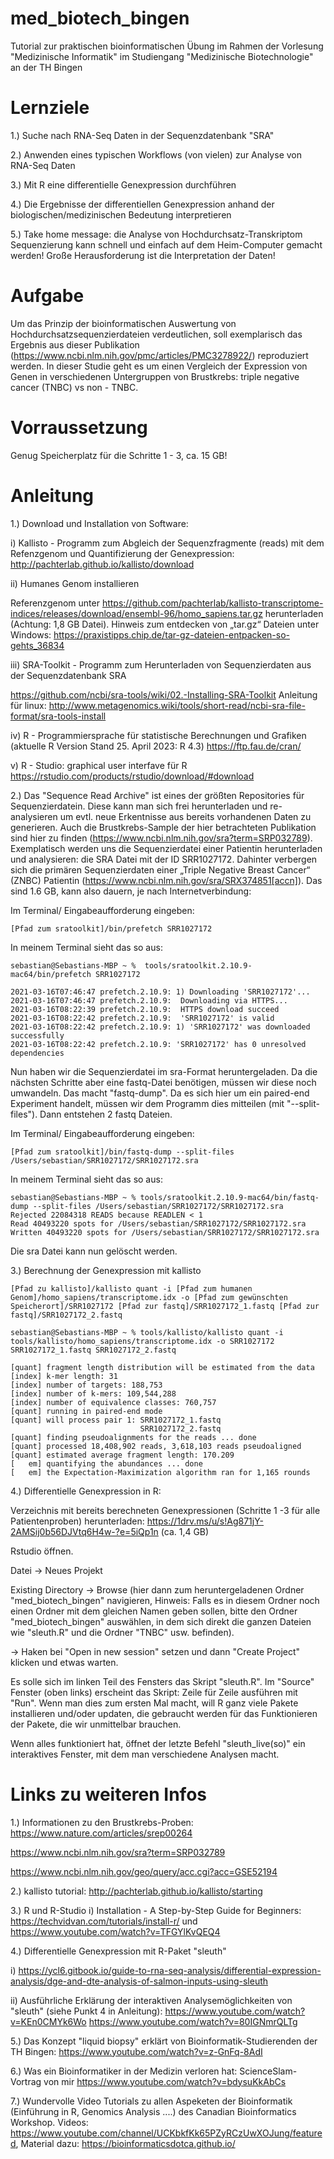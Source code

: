 # med_biotech_bingen
Tutorial zur praktischen bioinformatischen Übung im Rahmen der Vorlesung "Medizinische Informatik" im Studiengang "Medizinische Biotechnologie" an der TH Bingen

# Lernziele
1.) Suche nach RNA-Seq Daten in der Sequenzdatenbank "SRA"

2.) Anwenden eines typischen Workflows (von vielen) zur Analyse von RNA-Seq Daten

3.) Mit R eine differentielle Genexpression durchführen

4.) Die Ergebnisse der differentiellen Genexpression anhand der biologischen/medizinischen Bedeutung interpretieren

5.) Take home message: die Analyse von Hochdurchsatz-Transkriptom Sequenzierung kann schnell und einfach auf dem Heim-Computer gemacht werden! Große Herausforderung ist die Interpretation der Daten!

# Aufgabe

Um das Prinzip der bioinformatischen Auswertung von Hochdurchsatzsequenzierdateien verdeutlichen, soll exemplarisch das Ergebnis aus dieser Publikation (https://www.ncbi.nlm.nih.gov/pmc/articles/PMC3278922/) reproduziert werden.
In dieser Studie geht es um einen Vergleich der Expression von Genen in verschiedenen Untergruppen von Brustkrebs: triple negative cancer (TNBC) vs non - TNBC. 

# Vorraussetzung
Genug Speicherplatz für die Schritte 1 - 3, ca. 15 GB!


# Anleitung
1.) Download und Installation von Software:

i) Kallisto - Programm zum Abgleich der Sequenzfragmente (reads) mit dem Refenzgenom und Quantifizierung der Genexpression: http://pachterlab.github.io/kallisto/download


ii) Humanes Genom installieren

Referenzgenom unter https://github.com/pachterlab/kallisto-transcriptome-indices/releases/download/ensembl-96/homo_sapiens.tar.gz herunterladen (Achtung: 1,8 GB Datei).
Hinweis zum entdecken von „tar.gz“ Dateien unter Windows: https://praxistipps.chip.de/tar-gz-dateien-entpacken-so-gehts_36834


iii) SRA-Toolkit - Programm zum Herunterladen von Sequenzierdaten aus der Sequenzdatenbank SRA

https://github.com/ncbi/sra-tools/wiki/02.-Installing-SRA-Toolkit
Anleitung für linux: http://www.metagenomics.wiki/tools/short-read/ncbi-sra-file-format/sra-tools-install

iv) R - Programmiersprache für statistische Berechnungen und Grafiken (aktuelle R Version Stand 25. April 2023: R 4.3)
https://ftp.fau.de/cran/

v) R - Studio: graphical user interfave für R
https://rstudio.com/products/rstudio/download/#download

2.) Das "Sequence Read Archive" ist eines der größten Repositories für Sequenzierdatein. Diese kann man sich frei herunterladen und re-analysieren um evtl. neue Erkentnisse aus bereits vorhandenen Daten zu generieren. Auch die Brustkrebs-Sample der hier betrachteten Publikation sind hier zu finden (https://www.ncbi.nlm.nih.gov/sra?term=SRP032789).  Exemplatisch werden uns die Sequenzierdatei einer Patientin herunterladen und analysieren: die SRA Datei mit der ID SRR1027172. Dahinter verbergen sich die primären Sequenzierdaten einer „Triple Negative Breast Cancer“ (ZNBC) Patientin (https://www.ncbi.nlm.nih.gov/sra/SRX374851[accn]). Das sind 1.6 GB, kann also dauern, je nach Internetverbindung:

Im Terminal/ Eingabeaufforderung eingeben:
```
[Pfad zum sratoolkit]/bin/prefetch SRR1027172
```
In meinem Terminal sieht das so aus:
```
sebastian@Sebastians-MBP ~ %  tools/sratoolkit.2.10.9-mac64/bin/prefetch SRR1027172    

2021-03-16T07:46:47 prefetch.2.10.9: 1) Downloading 'SRR1027172'...
2021-03-16T07:46:47 prefetch.2.10.9:  Downloading via HTTPS...
2021-03-16T08:22:39 prefetch.2.10.9:  HTTPS download succeed
2021-03-16T08:22:42 prefetch.2.10.9:  'SRR1027172' is valid
2021-03-16T08:22:42 prefetch.2.10.9: 1) 'SRR1027172' was downloaded successfully
2021-03-16T08:22:42 prefetch.2.10.9: 'SRR1027172' has 0 unresolved dependencies
```
Nun haben wir die Sequenzierdatei im sra-Format heruntergeladen. Da die nächsten Schritte aber eine fastq-Datei benötigen, müssen wir diese noch umwandeln. Das macht "fastq-dump". Da es sich hier um ein paired-end Experiment handelt, müssen wir dem Programm dies mitteilen (mit "--split-files"). Dann entstehen 2 fastq Dateien.

Im Terminal/ Eingabeaufforderung eingeben:
```
[Pfad zum sratoolkit]/bin/fastq-dump --split-files /Users/sebastian/SRR1027172/SRR1027172.sra
```
In meinem Terminal sieht das so aus:
```
sebastian@Sebastians-MBP ~ % tools/sratoolkit.2.10.9-mac64/bin/fastq-dump --split-files /Users/sebastian/SRR1027172/SRR1027172.sra
Rejected 22084318 READS because READLEN < 1
Read 40493220 spots for /Users/sebastian/SRR1027172/SRR1027172.sra
Written 40493220 spots for /Users/sebastian/SRR1027172/SRR1027172.sra
```
Die sra Datei kann nun gelöscht werden.

3.) Berechnung der Genexpression mit kallisto
```
[Pfad zu kallisto]/kallisto quant -i [Pfad zum humanen Genom]/homo_sapiens/transcriptome.idx -o [Pfad zum gewünschten Speicherort]/SRR1027172 [Pfad zur fastq]/SRR1027172_1.fastq [Pfad zur fastq]/SRR1027172_2.fastq 
```

```
sebastian@Sebastians-MBP ~ % tools/kallisto/kallisto quant -i tools/kallisto/homo_sapiens/transcriptome.idx -o SRR1027172 SRR1027172_1.fastq SRR1027172_2.fastq 

[quant] fragment length distribution will be estimated from the data
[index] k-mer length: 31
[index] number of targets: 188,753
[index] number of k-mers: 109,544,288
[index] number of equivalence classes: 760,757
[quant] running in paired-end mode
[quant] will process pair 1: SRR1027172_1.fastq
                             SRR1027172_2.fastq
[quant] finding pseudoalignments for the reads ... done
[quant] processed 18,408,902 reads, 3,618,103 reads pseudoaligned
[quant] estimated average fragment length: 170.209
[   em] quantifying the abundances ... done
[   em] the Expectation-Maximization algorithm ran for 1,165 rounds
```

4.) Differentielle Genexpression in R:

Verzeichnis mit bereits berechneten Genexpressionen (Schritte 1 -3 für alle Patientenproben) herunterladen: https://1drv.ms/u/s!Ag871jY-2AMSij0b56DJVtq6H4w-?e=5iQp1n (ca. 1,4 GB)

Rstudio öffnen. 

Datei -> Neues Projekt

Existing Directory -> Browse (hier dann zum heruntergeladenen Ordner "med_biotech_bingen" navigieren, Hinweis: Falls es in diesem Ordner noch einen Ordner mit dem gleichen Namen geben sollen, bitte den Ordner "med_biotech_bingen" auswählen, in dem sich direkt die ganzen Dateien wie "sleuth.R" und die Ordner "TNBC" usw. befinden).

-> Haken bei "Open in new session" setzen und dann "Create Project" klicken und etwas warten.

Es solle sich im linken Teil des Fensters das Skript "sleuth.R". Im "Source" Fenster (oben links) erscheint das Skript: Zeile für Zeile ausführen mit "Run". Wenn man dies zum ersten Mal macht, will R ganz viele Pakete installieren und/oder updaten, die gebraucht werden für das Funktionieren der Pakete, die wir unmittelbar brauchen.

Wenn alles funktioniert hat, öffnet der letzte Befehl "sleuth_live(so)" ein interaktives Fenster, mit dem man verschiedene Analysen macht.

# Links zu weiteren Infos

1.) Informationen zu den Brustkrebs-Proben: 
https://www.nature.com/articles/srep00264

https://www.ncbi.nlm.nih.gov/sra?term=SRP032789

https://www.ncbi.nlm.nih.gov/geo/query/acc.cgi?acc=GSE52194


2.) kallisto tutorial: 
http://pachterlab.github.io/kallisto/starting

3.) R und R-Studio
i) Installation - A Step-by-Step Guide for Beginners: https://techvidvan.com/tutorials/install-r/ und https://www.youtube.com/watch?v=TFGYlKvQEQ4



4.) Differentielle Genexpression mit R-Paket "sleuth"

i) https://ycl6.gitbook.io/guide-to-rna-seq-analysis/differential-expression-analysis/dge-and-dte-analysis-of-salmon-inputs-using-sleuth

ii) Ausführliche Erklärung der interaktiven Analysemöglichkeiten von "sleuth" (siehe Punkt 4 in Anleitung): 
https://www.youtube.com/watch?v=KEn0CMYk6Wo
https://www.youtube.com/watch?v=80IGNmrQLTg

5.) Das Konzept "liquid biopsy" erklärt von Bioinformatik-Studierenden der TH Bingen: https://www.youtube.com/watch?v=z-GnFq-8AdI

6.) Was ein Bioinformatiker in der Medizin verloren hat: ScienceSlam-Vortrag von mir https://www.youtube.com/watch?v=bdysuKkAbCs

7.) Wundervolle Video Tutorials zu allen Aspeketen der Bioinformatik (Einführung in R, Genomics Analysis ....) des Canadian Bioinformatics Workshop. Videos: https://www.youtube.com/channel/UCKbkfKk65PZyRCzUwXOJung/featured, Material dazu: https://bioinformaticsdotca.github.io/


